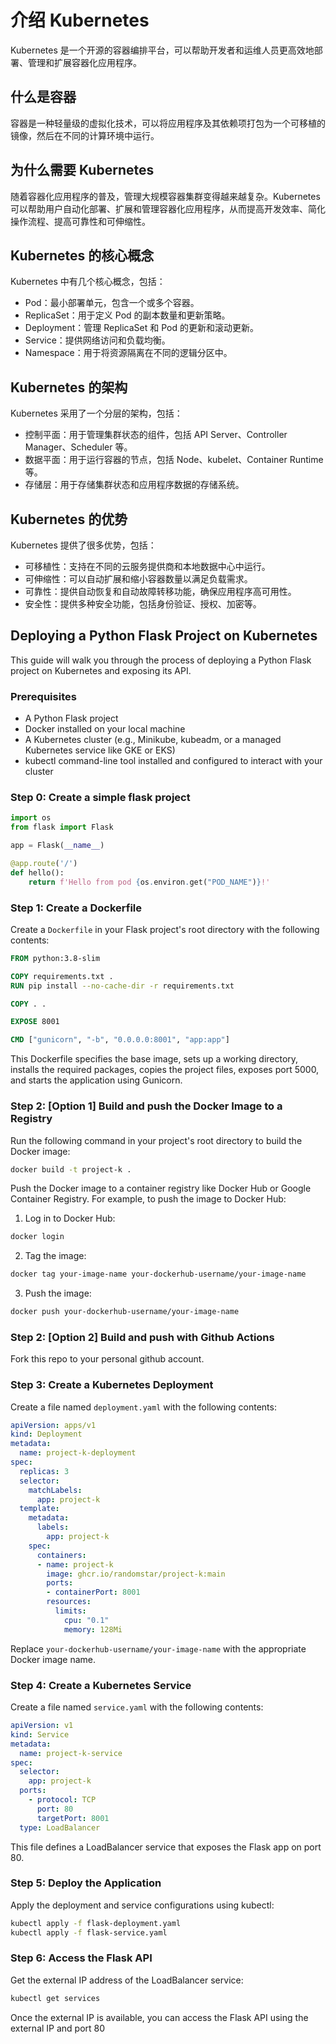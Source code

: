 # 介绍 Kubernetes

Kubernetes 是一个开源的容器编排平台，可以帮助开发者和运维人员更高效地部署、管理和扩展容器化应用程序。

## 什么是容器

容器是一种轻量级的虚拟化技术，可以将应用程序及其依赖项打包为一个可移植的镜像，然后在不同的计算环境中运行。

## 为什么需要 Kubernetes

随着容器化应用程序的普及，管理大规模容器集群变得越来越复杂。Kubernetes 可以帮助用户自动化部署、扩展和管理容器化应用程序，从而提高开发效率、简化操作流程、提高可靠性和可伸缩性。

## Kubernetes 的核心概念

Kubernetes 中有几个核心概念，包括：

- Pod：最小部署单元，包含一个或多个容器。
- ReplicaSet：用于定义 Pod 的副本数量和更新策略。
- Deployment：管理 ReplicaSet 和 Pod 的更新和滚动更新。
- Service：提供网络访问和负载均衡。
- Namespace：用于将资源隔离在不同的逻辑分区中。

## Kubernetes 的架构

Kubernetes 采用了一个分层的架构，包括：

- 控制平面：用于管理集群状态的组件，包括 API Server、Controller Manager、Scheduler 等。
- 数据平面：用于运行容器的节点，包括 Node、kubelet、Container Runtime 等。
- 存储层：用于存储集群状态和应用程序数据的存储系统。

## Kubernetes 的优势

Kubernetes 提供了很多优势，包括：

- 可移植性：支持在不同的云服务提供商和本地数据中心中运行。
- 可伸缩性：可以自动扩展和缩小容器数量以满足负载需求。
- 可靠性：提供自动恢复和自动故障转移功能，确保应用程序高可用性。
- 安全性：提供多种安全功能，包括身份验证、授权、加密等。


## Deploying a Python Flask Project on Kubernetes

This guide will walk you through the process of deploying a Python Flask project on Kubernetes and exposing its API.

### Prerequisites

- A Python Flask project
- Docker installed on your local machine
- A Kubernetes cluster (e.g., Minikube, kubeadm, or a managed Kubernetes service like GKE or EKS)
- kubectl command-line tool installed and configured to interact with your cluster

### Step 0: Create a simple flask project
```python
import os
from flask import Flask

app = Flask(__name__)

@app.route('/')
def hello():
    return f'Hello from pod {os.environ.get("POD_NAME")}!'
```
### Step 1: Create a Dockerfile

Create a `Dockerfile` in your Flask project's root directory with the following contents:

```Dockerfile
FROM python:3.8-slim

COPY requirements.txt .
RUN pip install --no-cache-dir -r requirements.txt

COPY . .

EXPOSE 8001

CMD ["gunicorn", "-b", "0.0.0.0:8001", "app:app"]
```

This Dockerfile specifies the base image, sets up a working directory, installs the required packages, copies the project files, exposes port 5000, and starts the application using Gunicorn.

### Step 2: [Option 1] Build and push the Docker Image to a Registry


Run the following command in your project's root directory to build the Docker image:

```sh
docker build -t project-k .
```

Push the Docker image to a container registry like Docker Hub or Google Container Registry. For example, to push the image to Docker Hub:

1. Log in to Docker Hub:

```sh
docker login
```

2. Tag the image:

```sh
docker tag your-image-name your-dockerhub-username/your-image-name
```

3. Push the image:

```sh
docker push your-dockerhub-username/your-image-name
```
### Step 2: [Option 2] Build and push with Github Actions

Fork this repo to your personal github account.

### Step 3: Create a Kubernetes Deployment

Create a file named `deployment.yaml` with the following contents:

```yaml
apiVersion: apps/v1
kind: Deployment
metadata:
  name: project-k-deployment
spec:
  replicas: 3
  selector:
    matchLabels:
      app: project-k
  template:
    metadata:
      labels:
        app: project-k
    spec:
      containers:
      - name: project-k
        image: ghcr.io/randomstar/project-k:main
        ports:
        - containerPort: 8001
        resources:
          limits:
            cpu: "0.1"
            memory: 128Mi

```

Replace `your-dockerhub-username/your-image-name` with the appropriate Docker image name.

### Step 4: Create a Kubernetes Service

Create a file named `service.yaml` with the following contents:

```yaml
apiVersion: v1
kind: Service
metadata:
  name: project-k-service
spec:
  selector:
    app: project-k
  ports:
    - protocol: TCP
      port: 80
      targetPort: 8001
  type: LoadBalancer
```

This file defines a LoadBalancer service that exposes the Flask app on port 80.

### Step 5: Deploy the Application

Apply the deployment and service configurations using kubectl:

```sh
kubectl apply -f flask-deployment.yaml
kubectl apply -f flask-service.yaml
```

### Step 6: Access the Flask API

Get the external IP address of the LoadBalancer service:

```sh
kubectl get services
```

Once the external IP is available, you can access the Flask API using the external IP and port 80